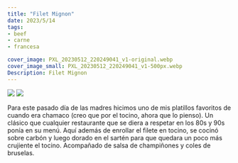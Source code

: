 ```yaml
---
title: "Filet Mignon"
date: 2023/5/14
tags:
- beef
- carne
- francesa

cover_image: PXL_20230512_220249041_v1-original.webp
cover_image_small: PXL_20230512_220249041_v1-500px.webp
Description: Filet Mignon
---
```


[![](PXL_20230512_220249041_v1-800px.webp)](PXL_20230512_220249041_v1-original.webp)
[![](PXL_20230512_220507101_v1-800px.webp)](PXL_20230512_220507101_v1-original.webp)

Para este pasado día de las madres hicimos uno de mis platillos favoritos de cuando era chamaco (creo que por el tocino, ahora que lo pienso). Un clásico que cualquier restaurante que se diera a respetar en los 80s y 90s ponía en su menú. Aquí además de enrollar el filete en tocino, se cocinó sobre carbón y luego dorado en el sartén para que quedara un poco más crujiente el tocino. Acompañado de salsa de champiñones y coles de bruselas.